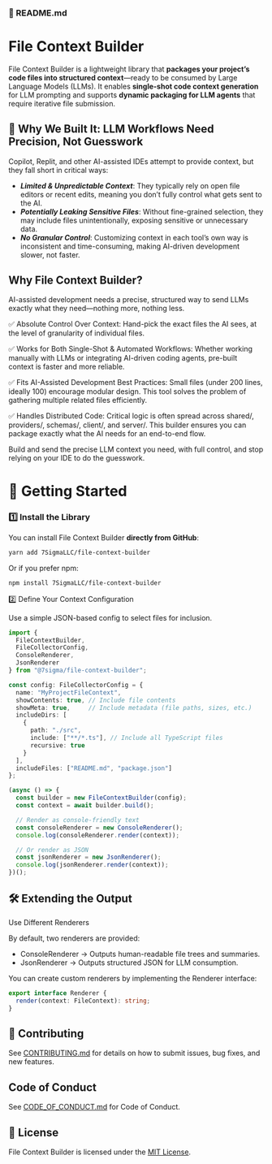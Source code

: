 ### **📜 README.md**

# File Context Builder

File Context Builder is a lightweight library that **packages your project’s code files into structured context**—ready to be consumed by Large Language Models (LLMs). It enables **single-shot code context generation** for LLM prompting and supports **dynamic packaging for LLM agents** that require iterative file submission.

## 🎯 Why We Built It: LLM Workflows Need Precision, Not Guesswork

Copilot, Replit, and other AI-assisted IDEs attempt to provide context, but they fall short in critical ways:

 - ***Limited & Unpredictable Context***: They typically rely on open file editors or recent edits, meaning you don’t fully control what gets sent to the AI.
 - ***Potentially Leaking Sensitive Files***: Without fine-grained selection, they may include files unintentionally, exposing sensitive or unnecessary data.
 - ***No Granular Control***: Customizing context in each tool’s own way is inconsistent and time-consuming, making AI-driven development slower, not faster.

## Why File Context Builder?

AI-assisted development needs a precise, structured way to send LLMs exactly what they need—nothing more, nothing less.

✅ Absolute Control Over Context: Hand-pick the exact files the AI sees, at the level of granularity of individual files.

✅ Works for Both Single-Shot & Automated Workflows: Whether working manually with LLMs or integrating AI-driven coding agents, pre-built context is faster and more reliable.

✅ Fits AI-Assisted Development Best Practices: Small files (under 200 lines, ideally 100) encourage modular design. This tool solves the problem of gathering multiple related files efficiently.

✅ Handles Distributed Code: Critical logic is often spread across shared/, providers/, schemas/, client/, and server/. This builder ensures you can package exactly what the AI needs for an end-to-end flow.

Build and send the precise LLM context you need, with full control, and stop relying on your IDE to do the guesswork.


# 🚀 Getting Started

### **1️⃣ Install the Library**
You can install File Context Builder **directly from GitHub**:

```bash
yarn add 7SigmaLLC/file-context-builder
```

Or if you prefer npm:

```bash
npm install 7SigmaLLC/file-context-builder
```

2️⃣ Define Your Context Configuration

Use a simple JSON-based config to select files for inclusion.

```ts
import {
  FileContextBuilder,
  FileCollectorConfig,
  ConsoleRenderer,
  JsonRenderer
} from "@7sigma/file-context-builder";

const config: FileCollectorConfig = {
  name: "MyProjectFileContext",
  showContents: true, // Include file contents
  showMeta: true,     // Include metadata (file paths, sizes, etc.)
  includeDirs: [
    {
      path: "./src",
      include: ["**/*.ts"], // Include all TypeScript files
      recursive: true
    }
  ],
  includeFiles: ["README.md", "package.json"]
};

(async () => {
  const builder = new FileContextBuilder(config);
  const context = await builder.build();

  // Render as console-friendly text
  const consoleRenderer = new ConsoleRenderer();
  console.log(consoleRenderer.render(context));

  // Or render as JSON
  const jsonRenderer = new JsonRenderer();
  console.log(jsonRenderer.render(context));
})();
```

## 🛠️ Extending the Output

Use Different Renderers

By default, two renderers are provided:
 - ConsoleRenderer → Outputs human-readable file trees and summaries.
 - JsonRenderer → Outputs structured JSON for LLM consumption.

You can create custom renderers by implementing the Renderer interface:

```ts
export interface Renderer {
  render(context: FileContext): string;
}
```

## 🤝 Contributing

See [CONTRIBUTING.md](./CONTRIBUTING.md) for details on how to submit issues, bug fixes, and new features.

## Code of Conduct

See [CODE_OF_CONDUCT.md](./CODE_OF_CONDUCT.md) for Code of Conduct.


## 📜 License

File Context Builder is licensed under the [MIT License](./LICENSE.md).